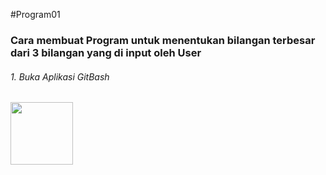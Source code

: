 #Program01

<h3>Cara membuat Program untuk menentukan bilangan terbesar dari 3 bilangan yang di input oleh User</h3>

<h6>1. Buka Aplikasi GitBash</h6>
<img src="ss7.png" height="100" width"200" />
